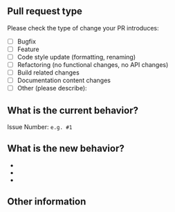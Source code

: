 <!--- Please provide a brief summary of your changes as a title in the textbox above -->

<!---
Please use the devel branch as the merge target (see dropdown above)!
We use that branch as a staging area, to make sure the main branch
stays as stable as possible, in case people are using it to install the collection directly.
 -->

## Pull request type
<!-- Please try to limit your pull request to one type, submit multiple pull requests if needed. -->

Please check the type of change your PR introduces:

- [ ] Bugfix
- [ ] Feature
- [ ] Code style update (formatting, renaming)
- [ ] Refactoring (no functional changes, no API changes)
- [ ] Build related changes
- [ ] Documentation content changes
- [ ] Other (please describe):

## What is the current behavior?
<!-- Please describe the current behavior that you are modifying, or link to a relevant issue. -->

Issue Number: `e.g. #1` <!-- Delete this, if it does not apply. -->

## What is the new behavior?
<!-- Please describe the behavior or changes that are being added by this PR. -->

-
-
-

## Other information
<!-- Any other information that is important to this PR, e.g screenshots of how the component looks before and after the change. -->
